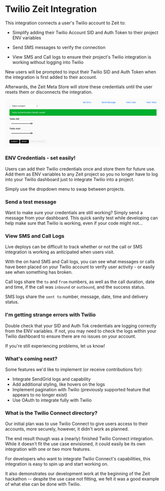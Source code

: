 # Twilio Zeit Integration

This integration connects a user's Twilio account to Zeit to:

- Simplify adding their Twilio Account SID and Auth Token 
to their project ENV variables

- Send SMS messages to verify the connection

- View SMS and Call logs to ensure their project's Twilio 
integration is working without logging into Twilio

New users will be prompted to input their Twilio SID and Auth Token 
when the integration is first added to their account.

Afterwards, the Zeit Meta Store will store these credentials until
the user resets them or disconnects the integration.

![Twilio Zeit Integration](TwilioZeitIntegration.png "Twilio Zeit Integration View")


### ENV Credentials - set easily!

Users can add their Twilio credentials once and store them for future use.
Add them as ENV variables to any Zeit project so you no longer have to
log into your Twilio dashboard just to integrate Twilio into a project.

Simply use the dropdown menu to swap between projects.


### Send a test message

Want to make sure your credentials are still working? Simply send a
message from your dashboard. This quick sanity test while developing
can help make sure that Twilio is working, even if your code might not...


### View SMS and Call Logs

Live deploys can be difficult to track whether or not the call or SMS
integration is working as anticipated when users visit.

With the on hand SMS and Call logs, you can see what messages or calls
have been placed on your Twilio account to verify user activity - or 
easily see when something has broken.

Call logs share the `to` and `from` numbers, as well as the call duration,
date and time, if the call was `inbound` or `outbound`, and the success status.

SMS logs share the `sent to` number, message, date, time and delivery
status.


### I'm getting strange errors with Twilio

Double check that your SID and Auth Tok credentials are logging correctly from
the ENV variables. If not, you may need to check the logs within your Twilio
dashboard to ensure there are no issues on your account.

If you're still experiencing problems, let us know!


### What's coming next?

Some features we'd like to implement (or receive contributions for):

- Integrate SendGrid logs and capability
- Add additional styling, like hovers on the logs
- Implement pagination with Twilio (previously supported feature that
appears to no longer exist)
- Use OAuth to integrate fully with Twilio


### What is the Twilio Connect directory?

Our initial plan was to use Twilio Connect to give users access to 
their accounts, more securely, however, it didn't work as planned.

The end result though was a (nearly) finished Twilio Connect integration.
While it doesn't fit the use case envisioned, it could easily be
its own integration with one or two more features.

For developers who want to integrate Twilio Connect's capabilities,
this integration is easy to spin up and start working on.

It also demonstrates our development work at the beginning of the Zeit
hackathon -- despite the use case not fitting, we felt it was a good 
example of what else can be done with Twilio.